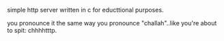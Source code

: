 simple http server written in c for educttional purposes.

you pronounce it the same way you pronounce "challah"..like you're about to
spit: chhhhtttp.
